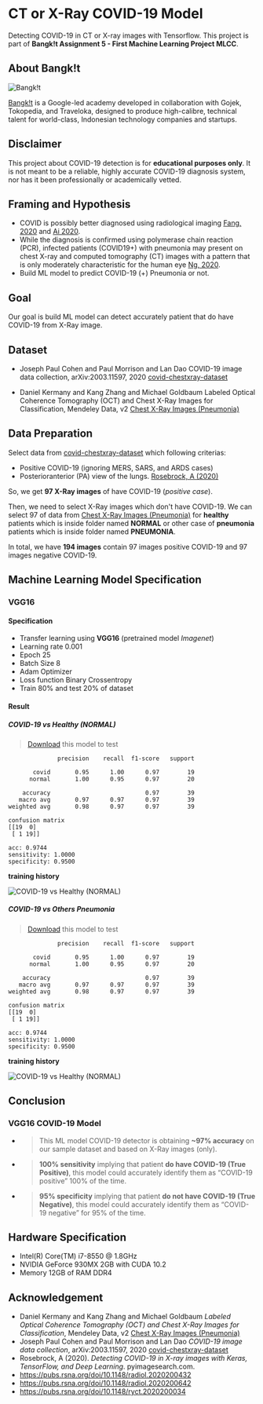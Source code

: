 # CT or X-Ray COVID-19 Model 
Detecting COVID-19 in CT or X-ray images with Tensorflow. This project is part of **Bangk!t Assignment 5 - First Machine Learning Project MLCC**. 

## About Bangk!t
![Bangk!t](bangkit.png)


[Bangk!t](https://sites.google.com/view/bangkitacademy?pli=1) is a Google-led academy developed in collaboration with Gojek, Tokopedia, and Traveloka, designed to produce high-calibre, technical talent for world-class, Indonesian technology companies and startups. 

## Disclaimer
This project about COVID-19 detection is for **educational purposes only**. It is not meant to be a reliable, highly accurate COVID-19 diagnosis system, nor has it been professionally or academically vetted.

## Framing and Hypothesis
- COVID is possibly better diagnosed using radiological imaging [Fang, 2020](https://pubs.rsna.org/doi/10.1148/radiol.2020200432) and [Ai 2020](https://pubs.rsna.org/doi/10.1148/radiol.2020200642).
- While the diagnosis is confirmed using polymerase chain reaction (PCR), infected patients (COVID19+) with pneumonia may present on chest X-ray and computed tomography (CT) images with a pattern that is only moderately characteristic for the human eye [Ng, 2020](https://pubs.rsna.org/doi/10.1148/ryct.2020200034).
- Build ML model to predict COVID-19 (+) Pneumonia or not.

## Goal
Our goal is build ML model can detect accurately patient that do have COVID-19 from X-Ray image.

## Dataset
- Joseph Paul Cohen and Paul Morrison and Lan Dao
COVID-19 image data collection, arXiv:2003.11597, 2020
[covid-chestxray-dataset](https://github.com/ieee8023/covid-chestxray-dataset)

- Daniel Kermany and Kang Zhang and Michael Goldbaum
Labeled Optical Coherence Tomography (OCT) and Chest X-Ray Images for Classification, Mendeley Data, v2
[Chest X-Ray Images (Pneumonia)](https://www.kaggle.com/paultimothymooney/chest-xray-pneumonia)

## Data Preparation
Select data from [covid-chestxray-dataset](https://github.com/ieee8023/covid-chestxray-dataset) which following criterias:
  - Positive COVID-19 (ignoring MERS, SARS, and ARDS cases)
  - Posterioranterior (PA) view of the lungs. [Rosebrock, A (2020)](https://www.pyimagesearch.com/2020/03/16/detecting-covid-19-in-x-ray-images-with-keras-tensorflow-and-deep-learning/)

So, we get **97 X-Ray images** of have COVID-19 (_positive case_).

Then, we need to select X-Ray images which don't have COVID-19. We can select 97 of data from [Chest X-Ray Images (Pneumonia)](https://www.kaggle.com/paultimothymooney/chest-xray-pneumonia) for **healthy** patients which is inside folder named **NORMAL** or other case of **pneumonia** patients which is inside folder named **PNEUMONIA**.

In total, we have **194 images** contain 97 images positive COVID-19 and 97 images negative COVID-19. 

## Machine Learning Model Specification
### VGG16
#### Specification
- Transfer learning using **VGG16** (pretrained model *Imagenet*) 
- Learning rate 0.001
- Epoch 25
- Batch Size 8
- Adam Optimizer
- Loss function Binary Crossentropy
- Train 80% and test 20% of dataset

####  Result 
##### COVID-19 vs Healthy (NORMAL)
> [Download](covid19_VGG16.model) this model to test
```plain
              precision    recall  f1-score   support

       covid       0.95      1.00      0.97        19
      normal       1.00      0.95      0.97        20

    accuracy                           0.97        39
   macro avg       0.97      0.97      0.97        39
weighted avg       0.98      0.97      0.97        39

confusion matrix
[[19  0]
 [ 1 19]]

acc: 0.9744
sensitivity: 1.0000
specificity: 0.9500
```

**training history**

![COVID-19 vs Healthy (NORMAL)](plot_VGG16.png)


##### COVID-19 vs Others Pneumonia
> [Download](covid19_vs_OtherPneumonia_VGG16.model) this model to test
```plain
              precision    recall  f1-score   support

       covid       0.95      1.00      0.97        19
      normal       1.00      0.95      0.97        20

    accuracy                           0.97        39
   macro avg       0.97      0.97      0.97        39
weighted avg       0.98      0.97      0.97        39

confusion matrix
[[19  0]
 [ 1 19]]

acc: 0.9744
sensitivity: 1.0000
specificity: 0.9500
```
**training history**

![COVID-19 vs Healthy (NORMAL)](plot_VGG16_COVID_vs_OtherPneumonia.png)

<!-- ### DenseNet121 Result
#### Specification
#### Result -->

## Conclusion
### VGG16 COVID-19 Model
- > This ML model COVID-19 detector is obtaining **~97% accuracy** on our sample dataset and  based on X-Ray images (only). 

- > **100% sensitivity** implying that patient **do have COVID-19 (True Positive)**, this model could accurately identify them as “COVID-19 positive” 100% of the time.

- > **95% specificity** implying that patient **do not have COVID-19 (True Negative)**, this model could accurately identify them as “COVID-19 negative” for 95% of the time.

## Hardware Specification
- Intel(R) Core(TM) i7-8550 @ 1.8GHz
- NVIDIA GeForce 930MX 2GB with CUDA 10.2
- Memory 12GB of RAM DDR4

## Acknowledgement
- Daniel Kermany and Kang Zhang and Michael Goldbaum
*Labeled Optical Coherence Tomography (OCT) and Chest X-Ray Images for Classification*, Mendeley Data, v2
[Chest X-Ray Images (Pneumonia)](https://www.kaggle.com/paultimothymooney/chest-xray-pneumonia)
- Joseph Paul Cohen and Paul Morrison and Lan Dao
*COVID-19 image data collection*, arXiv:2003.11597, 2020
[covid-chestxray-dataset](https://github.com/ieee8023/covid-chestxray-dataset)
- Rosebrock, A (2020). *Detecting COVID-19 in X-ray images with Keras, TensorFlow, and Deep Learning*. pyimagesearch.com. 
- https://pubs.rsna.org/doi/10.1148/radiol.2020200432
- https://pubs.rsna.org/doi/10.1148/radiol.2020200642 
- https://pubs.rsna.org/doi/10.1148/ryct.2020200034 
